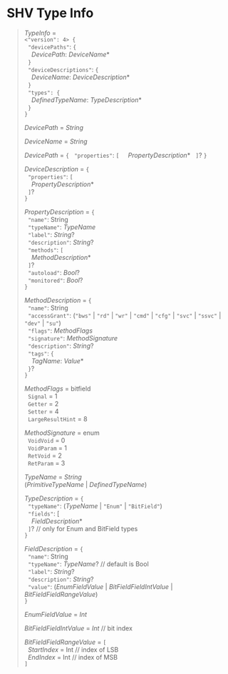 # SHV Type Info

> _TypeInfo_ =\
> `<"version": 4> {`\
> &nbsp;&nbsp;`"devicePaths"`: `{`\
> &nbsp;&nbsp;&nbsp;&nbsp;_DevicePath_: _DeviceName_\* \
> &nbsp;&nbsp;`}`\
> &nbsp;&nbsp;`"deviceDescriptions"`: `{`\
> &nbsp;&nbsp;&nbsp;&nbsp;_DeviceName_: _DeviceDescription_\*\
> &nbsp;&nbsp;`}`\
> &nbsp;&nbsp;`"types": {`\
> &nbsp;&nbsp;&nbsp;&nbsp;_DefinedTypeName_: _TypeDescription_\*\
> &nbsp;&nbsp;`}`\
> `}`
> 
> _DevicePath_ = _String_
> 
> _DeviceName_ = _String_
>  
> _DevicePath_ = `{`
> &nbsp;&nbsp;`"properties"`: `[`
> &nbsp;&nbsp;&nbsp;&nbsp;_PropertyDescription_\*
> &nbsp;&nbsp;`]`?
> `}`
> 
> _DeviceDescription_ = `{`\
> &nbsp;&nbsp;`"properties"`: `[`\
> _&nbsp;&nbsp;&nbsp;&nbsp;PropertyDescription_\*\
> &nbsp;&nbsp;`]`?\
> `}`
> 
> _PropertyDescription_ = `{`\
> &nbsp;&nbsp;`"name"`: String\
> &nbsp;&nbsp;`"typeName"`: _TypeName_\
> &nbsp;&nbsp;`"label"`: _String_?\
> &nbsp;&nbsp;`"description"`: _String_?\
> &nbsp;&nbsp;`"methods"`: `[`\
> &nbsp;&nbsp;&nbsp;&nbsp;_MethodDescription_\*\
> &nbsp;&nbsp;`]`?\
> &nbsp;&nbsp;`"autoload"`: _Bool_?\
> &nbsp;&nbsp;`"monitored"`: _Bool_?\
> `}`
> 
> _MethodDescription_ =  `{`\
> &nbsp;&nbsp;`"name"`: String\
> &nbsp;&nbsp;`"accessGrant"`: (`"bws"` | `"rd"` | `"wr"` | `"cmd"` | `"cfg"` | `"svc"` | `"ssvc"` | `"dev"` | `"su"`)\
> &nbsp;&nbsp;`"flags"`: _MethodFlags_\
> &nbsp;&nbsp;`"signature"`: _MethodSignature_\
> &nbsp;&nbsp;`"description"`: _String_?\
> &nbsp;&nbsp;`"tags"`: `{`\
> &nbsp;&nbsp;&nbsp;&nbsp;_TagName_: _Value_\*\
> &nbsp;&nbsp;`}`?\
> `}`
> 
> _MethodFlags_ = bitfield \
> &nbsp;&nbsp;`Signal` = 1\
> &nbsp;&nbsp;`Getter` = 2\
> &nbsp;&nbsp;`Setter` = 4\
> &nbsp;&nbsp;`LargeResultHint` = 8
> 
> _MethodSignature_ = enum \
> &nbsp;&nbsp;`VoidVoid` = 0\
> &nbsp;&nbsp;`VoidParam` = 1\
> &nbsp;&nbsp;`RetVoid` = 2\
> &nbsp;&nbsp;`RetParam` = 3
> 
> _TypeName_ = _String_\
>   (_PrimitiveTypeName_ | _DefinedTypeName_)
> 
> _TypeDescription_ = `{`\
> &nbsp;&nbsp;`"typeName"`: (_TypeName_ | `"Enum"` | `"BitField"`)\
> &nbsp;&nbsp;`"fields"`: [\
> &nbsp;&nbsp;&nbsp;&nbsp;_FieldDescription_\*\
> &nbsp;&nbsp;`]`? // only for Enum and BitField types\
> `}`
> 
> _FieldDescription_ = `{`\
> &nbsp;&nbsp;`"name"`: String\
> &nbsp;&nbsp;`"typeName"`: _TypeName_? // default is Bool\
> &nbsp;&nbsp;`"label"`: _String_?\
> &nbsp;&nbsp;`"description"`: _String_?\
> &nbsp;&nbsp;`"value"`: (_EnumFieldValue_ | _BitFieldFieldIntValue_ | _BitFieldFieldRangeValue_)\
> `}`
> 
> _EnumFieldValue_ = _Int_
> 
> _BitFieldFieldIntValue_ = _Int_ // bit index
> 
> _BitFieldFieldRangeValue_ = `[`\
> &nbsp;&nbsp;_StartIndex_ = Int // index of LSB\
> &nbsp;&nbsp;_EndIndex_ = Int   // index of MSB\
> `]`